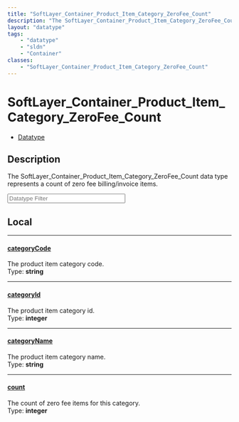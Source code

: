 ```yaml
---
title: "SoftLayer_Container_Product_Item_Category_ZeroFee_Count"
description: "The SoftLayer_Container_Product_Item_Category_ZeroFee_Count data type represents a count of zero fee billing/invoice ite... "
layout: "datatype"
tags:
    - "datatype"
    - "sldn"
    - "Container"
classes:
    - "SoftLayer_Container_Product_Item_Category_ZeroFee_Count"
---
```


# SoftLayer_Container_Product_Item_Category_ZeroFee_Count
<div id='service-datatype'>
    <ul id='sldn-reference-tabs'>
        <li id='datatype'> <a href='/reference/datatypes/SoftLayer_Container_Product_Item_Category_ZeroFee_Count' >Datatype</a></li>
    </ul>
</div>

## Description 


The SoftLayer_Container_Product_Item_Category_ZeroFee_Count data type represents a count of zero fee billing/invoice items. 





<!-- Filer BEGIN -->
<div class="view-filters">
        <div class="clearfix">
            <div class="search-input-box">
                <input placeholder="Datatype Filter" onkeyup="titleSearch(inputId='prop-input', divId='properties', elementClass='prop-row')" 
                    type="text" id="prop-input" value="" size="30" maxlength="128" class="form-text">
            </div>
        </div>
</div>
<!-- Filer END -->

<div id="properties" class="content">
<div id="localProperties" class="prop-content" >

## Local
<div class="prop-row">

-----
[categoryCode]: #categorycode
#### [categoryCode]
The product item category code.  
<span class="type-label">Type: </span>**string**  



</div>
<div class="prop-row">

-----
[categoryId]: #categoryid
#### [categoryId]
The product item category id.  
<span class="type-label">Type: </span>**integer**  



</div>
<div class="prop-row">

-----
[categoryName]: #categoryname
#### [categoryName]
The product item category name.  
<span class="type-label">Type: </span>**string**  



</div>
<div class="prop-row">

-----
[count]: #count
#### [count]
The count of zero fee items for this category.  
<span class="type-label">Type: </span>**integer**  



</div>
</div>
<!-- LOCAL PROPERTY END -->

</div>


